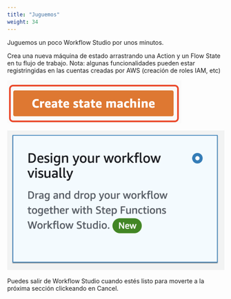 ```yaml
---
title: "Juguemos"
weight: 34
---
```


Juguemos un poco Workflow Studio por unos minutos.

Crea una nueva máquina de estado arrastrando una Action y un Flow State en tu flujo de trabajo. Nota: algunas funcionalidades pueden estar registringidas en las cuentas creadas por AWS (creación de roles IAM, etc)

![Create State Machine](/static/img/module-1/create-state-machine.png)

![Design Visually](/static/img/module-1/design.png)

Puedes salir de Workflow Studio cuando estés listo para moverte a la próxima sección clickeando en Cancel.
